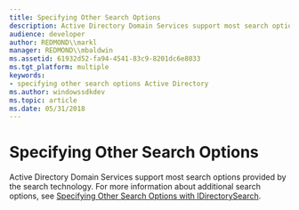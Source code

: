 ```yaml
---
title: Specifying Other Search Options
description: Active Directory Domain Services support most search options provided by the search technology. For more information about additional search options, see Specifying Other Search Options with IDirectorySearch.
audience: developer
author: REDMOND\\markl
manager: REDMOND\\mbaldwin
ms.assetid: 61932d52-fa94-4541-83c9-8201dc6e8033
ms.tgt_platform: multiple
keywords:
- specifying other search options Active Directory
ms.author: windowssdkdev
ms.topic: article
ms.date: 05/31/2018
---
```


# Specifying Other Search Options

Active Directory Domain Services support most search options provided by the search technology. For more information about additional search options, see [Specifying Other Search Options with IDirectorySearch](https://msdn.microsoft.com/library/aa746493).

 

 




